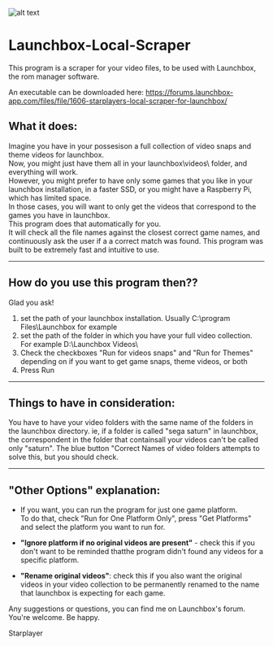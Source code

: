 ![alt text](https://forums.launchbox-app.com/uploads/monthly_2019_02/llst.png.47899c48356d3b7b33c697b91efda3a2.png)

# Launchbox-Local-Scraper

 This program is a scraper for your video files, to be used with Launchbox, the rom manager software.  
 
 An executable can be downloaded here: https://forums.launchbox-app.com/files/file/1606-starplayers-local-scraper-for-launchbox/  
 
## What it does:  
Imagine you have in your possesison a full collection of video snaps and theme videos for launchbox.  
Now, you might just have them all in your launchbox\videos\ folder, and everything will work.  
However, you might prefer to have only some games that you like in your launchbox installation, in a faster SSD, or you might have a Raspberry Pi, which has limited space.  
In those cases, you will want to only get the videos that correspond to the games you have in launchbox.  
This program does that automatically for you.  
It will check all the file names against the closest correct game names, and continuously ask the user if a a correct match was found. This program was built to be extremely fast and intuitive to use.

-----------------------------------------------------------------------------------------------------------  

## How do you use this program then??
Glad you ask!  

1. set the path of your launchbox installation. Usually C:\program Files\Launchbox for example  
2. set the path of the folder in which you have your full video collection. For example D:\Launchbox Videos\  
3. Check the checkboxes "Run for videos snaps" and "Run for Themes" depending on if you want to get game snaps, theme videos, or both  
4. Press Run  

-----------------------------------------------------------------------------------------------------------

## Things to have in consideration:

You have to have your video folders with the same name of the folders in the launchbox directory.
ie, if a folder is called "sega saturn" in launchbox, the correspondent in the folder that containsall your videos can't be called only "saturn".
The blue button "Correct Names of video folders attempts to solve this, but you should check.  

-----------------------------------------------------------------------------------------------------------

## "Other Options" explanation:

- If you want, you can run the program for just one game platform.  
To do that, check "Run for One Platform Only", press "Get Platforms" and select the platform you want to run for.
  
- **"Ignore platform if no original videos are present"** - check this if you don't want to be reminded thatthe program didn't found any videos for a specific platform.
- **"Rename original videos"**: check this if you also want the original videos in your video collection to be permanently renamed to the name that launchbox is expecting for each game.

Any suggestions or questions, you can find me on Launchbox's forum.  
You're welcome. Be happy.

Starplayer 
